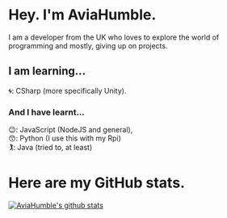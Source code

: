 # Hey. I'm AviaHumble.
I am a developer from the UK who loves to explore the world of programming and mostly, giving up on projects.

## I am learning...
🌀: CSharp (more specifically Unity).

### And I have learnt...
😉: JavaScript (NodeJS and general),  <br>
😙: Python (I use this with my Rpi)  <br> 
🏌️‍: Java (tried to, at least)  <br>

# Here are my GitHub stats.

[![AviaHumble's github stats](https://github-readme-stats.vercel.app/api?username=AviaHumble&theme=synthwave)](https://github.com/anuraghazra/github-readme-stats)
